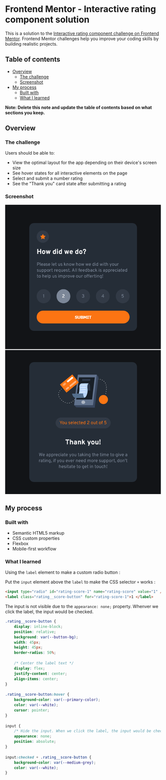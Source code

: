 # Frontend Mentor - Interactive rating component solution

This is a solution to the [Interactive rating component challenge on Frontend Mentor](https://www.frontendmentor.io/challenges/interactive-rating-component-koxpeBUmI). Frontend Mentor challenges help you improve your coding skills by building realistic projects.

## Table of contents

- [Overview](#overview)
  - [The challenge](#the-challenge)
  - [Screenshot](#screenshot)
- [My process](#my-process)
  - [Built with](#built-with)
  - [What I learned](#what-i-learned)

**Note: Delete this note and update the table of contents based on what sections you keep.**

## Overview

### The challenge

Users should be able to:

- View the optimal layout for the app depending on their device's screen size
- See hover states for all interactive elements on the page
- Select and submit a number rating
- See the "Thank you" card state after submitting a rating

### Screenshot

![screenshot 1](screenshots/screenshot-1.png)
![screenshot 2](screenshots/screenshot-2.png)

## My process

### Built with

- Semantic HTML5 markup
- CSS custom properties
- Flexbox
- Mobile-first workflow

### What I learned

Using the `label` element to make a custom radio button :

Put the `input` element above the `label` to make the CSS selector `+` works :

```html
<input type="radio" id="rating-score-1" name="rating-score" value="1" />
<label class="rating__score-button" for="rating-score-1">1 </label>
```

The input is not visible due to the `appearance: none;` property. Whenver we click the label, the input would be checked.

```css
.rating__score-button {
	display: inline-block;
	position: relative;
	background: var(--button-bg);
	width: 45px;
	height: 45px;
	border-radius: 50%;

	/* Center the label text */
	display: flex;
	justify-content: center;
	align-items: center;
}

.rating__score-button:hover {
	background-color: var(--primary-color);
	color: var(--white);
	cursor: pointer;
}

input {
	/* Hide the input. When we click the label, the input would be checked. */
	appearance: none;
	position: absolute;
}

input:checked + .rating__score-button {
	background-color: var(--medium-grey);
	color: var(--white);
}
```
